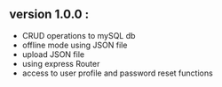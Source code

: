 
## version 1.0.0 :   
* CRUD operations to mySQL db
* offline mode using JSON file
* upload JSON file 
* using express Router
* access to user profile and password reset functions